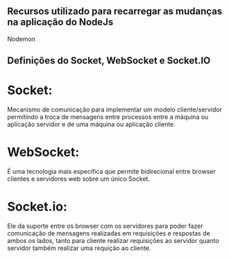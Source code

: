 ## Recursos utilizado para recarregar as mudanças na aplicação do NodeJs
Nodemon


## Definições do Socket, WebSocket e Socket.IO

# Socket:
Mecanismo de comunicação para implementar
um modelo cliente/servidor permitindo a troca
de mensagens entre processos entre a máquina ou 
aplicação servidor e de uma máquina ou aplicação 
cliente.


# WebSocket:
É uma tecnologia mais específica  que permite
bidirecional entre browser clientes e servidores
web sobre um único Socket.

# Socket.io:
Ele da suporte entre os browser com os servidores para
poder fazer comunicação de mensagens realizadas
em requisições e respostas de ambos os lados,
tanto para cliente realizar requisições ao servidor quanto
servidor também realizar uma requição ao cliente.

